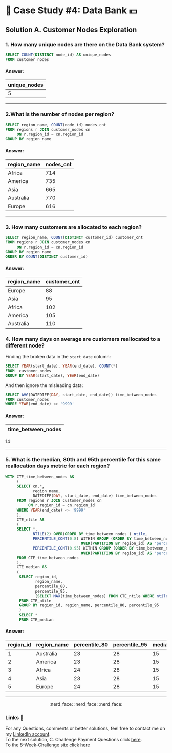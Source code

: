 # :bank: Case Study #4: Data Bank :dollar:		

## Solution A. Customer Nodes Exploration

### 1. How many unique nodes are there on the Data Bank system?

````sql
SELECT COUNT(DISTINCT node_id) AS unique_nodes
FROM customer_nodes
````

#### Answer:

unique_nodes | 
-- | 
5 |


***

### 2.What is the number of nodes per region?

````sql
SELECT region_name, COUNT(node_id) nodes_cnt
FROM regions r JOIN customer_nodes cn
	 ON r.region_id = cn.region_id
GROUP BY region_name
````
#### Answer:

region_name | nodes_cnt 
-- | -- 
Africa	|714
America	|735
Asia	|665
Australia|	770
Europe	|616 


***
### 3. How many customers are allocated to each region?

````sql
SELECT region_name, COUNT(DISTINCT customer_id) customer_cnt
FROM regions r JOIN customer_nodes cn
	 ON r.region_id = cn.region_id
GROUP BY region_name
ORDER BY COUNT(DISTINCT customer_id)
````
#### Answer:

region_name | customer_cnt 
-- | -- 
Europe	|88
Asia	|95
Africa	|102
America|	105
Australia	|110

### 4. How many days on average are customers reallocated to a different node?

Finding the broken data in the `start_date` column:
````sql
SELECT YEAR(start_date), YEAR(end_date), COUNT(*)
FROM  customer_nodes
GROUP BY YEAR(start_date), YEAR(end_date)
````
And then ignore the misleading data:
````sql
SELECT AVG(DATEDIFF(DAY, start_date, end_date)) time_between_nodes
FROM customer_nodes
WHERE YEAR(end_date) <> '9999'
````
#### Answer:

time_between_nodes |
--  |
14

***

### 5. What is the median, 80th and 95th percentile for this same reallocation days metric for each region?


````sql
WITH CTE_time_between_nodes AS
	 (
	 SELECT cn.*,
			region_name,
			DATEDIFF(DAY, start_date, end_date) time_between_nodes
	 FROM regions r JOIN customer_nodes cn
		  ON r.region_id = cn.region_id
	 WHERE YEAR(end_date) <> '9999'
	 ),
	 CTE_ntile AS
	 (
	 SELECT *,
			NTILE(2) OVER(ORDER BY time_between_nodes ) ntile,
			PERCENTILE_CONT(0.8) WITHIN GROUP (ORDER BY time_between_nodes) 
								 OVER(PARTITION BY region_id) AS 'percentile_80',
			PERCENTILE_CONT(0.95) WITHIN GROUP (ORDER BY time_between_nodes) 
								 OVER(PARTITION BY region_id) AS 'percentile_95'
	 FROM CTE_time_between_nodes 
	 ),
	 CTE_median AS
	 (
	  SELECT region_id,
			 region_name,
			 percentile_80,
			 percentile_95,
			 (SELECT MAX(time_between_nodes) FROM CTE_ntile WHERE ntile = 1) AS median
	  FROM CTE_ntile
	  GROUP BY region_id, region_name, percentile_80, percentile_95
	  )
	  SELECT * 
	  FROM CTE_median
````
#### Answer:
region_id | region_name | percentile_80 | percentile_95 | median
-- | -- | -- |-- | --
1	|Australia	|23|	28|	15
2	|America	|23	|28	|15
3	|Africa |	24	|28	|15
4	|Asia	   |23	|28	|15
5	|Europe |	24	|28|	15

 
***

<p align="center">
  :nerd_face:	:nerd_face:	:nerd_face:	
</p>

### Links :link:

For any Questions, comments or better solutions, feel free to contact me on my [LinkedIn account](https://www.linkedin.com/in/yair-teshuva/).<br/>
To the next solution, C. Challenge Payment Questions click [here](https://github.com/yairtes/The-8-Week-SQL-Challenge/blob/main/Case%20Study%20%233%20-%20Foodie-Fi/C.%20Challenge%20Payment%20Question.md).<br/>
To the 8-Week-Challenge site click [here](https://8weeksqlchallenge.com/case-study-1/)
